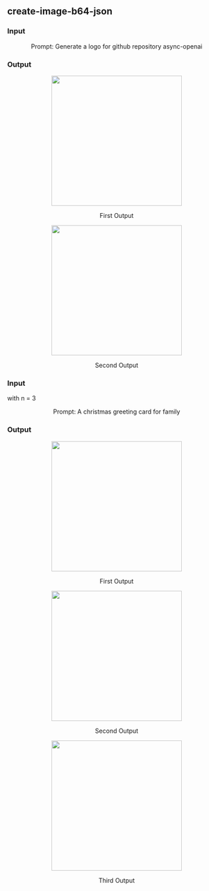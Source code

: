 ## create-image-b64-json

### Input

<div align="center">
    <p>Prompt: Generate a logo for github repository async-openai</p>
</div>

### Output

<div align="center">
    <img width="300" src="https://raw.githubusercontent.com/64bit/async-openai/assets/create-image-b64-json/img-1.png" />
    <p>First Output</p>
    <img width="300" src="https://raw.githubusercontent.com/64bit/async-openai/assets/create-image-b64-json/img-2.png" />
    <p>Second Output</p>
</div>

### Input

with n = 3

<div align="center">
    <p>Prompt: A christmas greeting card for family</p>
</div>

### Output

<div align="center">
    <img width="300" src="https://raw.githubusercontent.com/64bit/async-openai/assets/create-image-b64-json/a-christmas-greeting-card-for-family/img-1.png" />
    <p>First Output</p>
    <img width="300" src="https://raw.githubusercontent.com/64bit/async-openai/assets/create-image-b64-json/a-christmas-greeting-card-for-family/img-2.png" />
    <p>Second Output</p>
    <img width="300" src="https://raw.githubusercontent.com/64bit/async-openai/assets/create-image-b64-json/a-christmas-greeting-card-for-family/img-3.png" />
    <p>Third Output</p>
</div>
